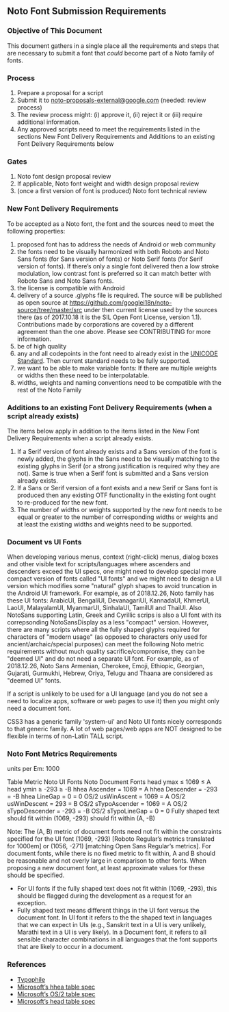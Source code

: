 ## Noto Font Submission Requirements


### Objective of This Document
This document gathers in a single place all the requirements and steps that are necessary to submit a font that *could* become part of a Noto family of fonts.


### Process
1. Prepare a proposal for a script
2. Submit it to noto-proposals-external@google.com (needed: review process)
3. The review process might: (i) approve it, (ii) reject it or (iii) require additional information.
4. Any approved scripts need to meet the requirements listed in the sections New Font Delivery Requirements and Additions to an existing Font Delivery Requirements below


### Gates
1. Noto font design proposal review
2. If applicable, Noto font weight and width design proposal review
3. (once a first version of font is produced) Noto font technical review


### New Font Delivery Requirements
To be accepted as a Noto font, the font and the sources need to meet the following properties:
1. proposed font has to address the needs of Android or web community
2. the fonts need to be visually harmonized with both Roboto and Noto Sans fonts (for Sans version of fonts) or Noto Serif fonts (for Serif version of fonts). If there’s only a single font delivered then a low stroke modulation, low contrast font is preferred so it can match better with Roboto Sans and Noto Sans fonts.
3. the license is compatible with Android
4. delivery of a source .glyphs file is required. The source will be published as open source at https://github.com/googlei18n/noto-source/tree/master/src under then current license used by the sources there (as of 2017.10.18 it is the SIL Open Font License, version 1.1). Contributions made by corporations are covered by a different agreement than the one above. Please see CONTRIBUTING for more information.
5. be of high quality
6. any and all codepoints in the font need to already exist in the [UNICODE Standard](http://www.unicode.org/versions/latest/). Then current standard needs to be fully supported.
7. we want to be able to make variable fonts: If there are multiple weights or widths then these need to be interpolatable.
8. widths, weights and naming conventions need to be compatible with the rest of the Noto Family


### Additions to an existing Font Delivery Requirements (when a script already exists)
The items below apply in addition to the items listed in the New Font Delivery Requirements when a script already exists.
1. If a Serif version of font already exists and a Sans version of the font is newly added, the glyphs in the Sans need to be visually matching to the existing glyphs in Serif (or a strong justification is required why they are not). Same is true when a Serif font is submitted and a Sans version already exists.
2. If a Sans or Serif version of a font exists and a new Serif or Sans font is produced then any existing OTF functionality in the existing font ought to re-produced for the new font.
3. The number of widths or weights supported by the new font needs to be equal or greater to the number of corresponding widths or weights and at least the existing widths and weights need to be supported.


### Document vs UI Fonts
When developing various menus, context (right-click) menus, dialog boxes and other visible text for scripts/languages where ascenders and descenders exceed the UI specs, one might need to develop special more compact version of fonts called "UI fonts" and we might need to design a UI version which modifies some "natural" glyph shapes to avoid truncation in the Android UI framework. For example, as of 2018.12.26, Noto family has these UI fonts: ArabicUI, BengaliUI, DevanagariUI, KannadaUI, KhmerUI, LaoUI, MalayalamUI, MyanmarUI, SinhalaUI, TamilUI and ThaiUI. Also NotoSans supporting Latin, Greek and Cyrillic scrips is also a UI font with its correpsonding NotoSansDisplay as a less "compact" version. However, there are many scripts where all the fully shaped glyphs required for characters of "modern usage" (as opposed to characters only used for ancient/archaic/special purposes) can meet the following Noto metric requirements without much quality sacrifice/compromise, they can be "deemed UI" and do not need a separate UI font. For example, as of 2018.12.26, Noto Sans Armenian, Cherokee, Emoji, Ethiopic, Georgian, Gujarati, Gurmukhi, Hebrew, Oriya, Telugu and Thaana are considered as "deemed UI" fonts.

If a script is unlikely to be used for a UI language (and you do not see a need to localize apps, software or web pages to use it) then you might only need a document font.

CSS3 has a generic family 'system-ui' and Noto UI fonts nicely corresponds to that generic family. A lot of web pages/web apps are NOT designed to be flexible in terms of non-Latin TALL script.


### Noto Font Metrics Requirements
units per Em: 1000


Table		Metric			Noto UI Fonts		Noto Document Fonts
head		ymax			≤ 1069				≤ A
head		ymin			≥ -293				≥ -B
hhea		Ascender		= 1069				= A
hhea		Descender		= -293				= -B
hhea		LineGap			= 0				= 0
OS/2		usWinAscent		= 1069				= A
OS/2		usWinDescent		= 293				= B
OS/2		sTypoAscender		= 1069				= A
OS/2		sTypoDescender		= -293				= -B
OS/2		sTypoLineGap		= 0				= 0
Fully shaped text			should fit within (1069, -293)	should fit within (A, -B)

Note: The (A, B) metric of document fonts need not fit within the constraints specified for the UI font (1069, -293) [Roboto Regular’s metrics translated for 1000em] or (1056, -271) [matching Open Sans Regular’s metrics]. For document fonts, while there is no fixed metric to fit within, A and B should be reasonable and not overly large in comparison to other fonts. When proposing a new document font, at least approximate values for these should be specified.


* For UI fonts if the fully shaped text does not fit within (1069, -293), this should be flagged during the development as a request for an exception.
* Fully shaped text means different things in the UI font versus the document font. In UI font it refers to the the shaped text in languages that we can expect in UIs (e.g., Sanskrit text in a UI is very unlikely, Marathi text in a UI is very likely). In a Document font, it refers to all sensible character combinations in all languages that the font supports that are likely to occur in a document.


### References
* [Typophile](https://typophile.com/node/13081)
* [Microsoft’s hhea table spec](https://www.microsoft.com/typography/otspec/hhea.htm)
* [Microsoft’s OS/2 table spec](https://docs.microsoft.com/en-us/typography/opentype/spec/os2)
* [Microsoft’s head table spec](https://docs.microsoft.com/en-us/typography/opentype/spec/head)

